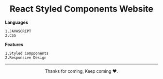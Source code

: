 <h1 align="center">React Styled Components Website</h1>

**Languages**
```
1.JAVASCRIPT
2.CSS
```
**Features**
```
1.Styled Compponents
2.Responsive Design
```

<hr>

<p align="center">Thanks for coming, Keep coming ❤️.</p>